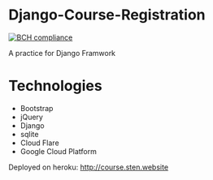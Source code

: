 # Django-Course-Registration
[![BCH compliance](https://bettercodehub.com/edge/badge/stenliao/Django-Course-Registration?branch=master)](https://bettercodehub.com/)

A practice for Django Framwork

# Technologies
* Bootstrap 
* jQuery 
* Django 
* sqlite 
* Cloud Flare
* Google Cloud Platform

Deployed on heroku:
http://course.sten.website
